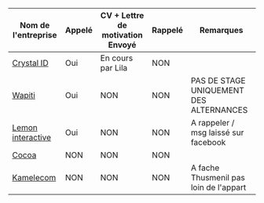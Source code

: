 
| Nom de l'entreprise | Appelé | CV + Lettre de motivation Envoyé | Rappelé | Remarques |
| ------------------- | ------ | -------------------------------- | ------- | --------- |
| [Crystal ID](https://www.cristalid.com)| Oui    | En cours par Lila| NON     |           |
| [Wapiti](https://wapiti-agency.com)| Oui    | NON| NON     | PAS DE STAGE UNIQUEMENT DES ALTERNANCES|
| [Lemon interactive](https://www.lemon-interactive.fr)| Oui    | NON| NON     | A rappeler / msg laissé sur facebook |
| [Cocoa](https://lagencecocoa.com/)| NON    | NON| NON     | |
| [Kamelecom](https://kamelecom.fr)| NON    | NON| NON     | A fache Thusmenil pas loin de l'appart|

